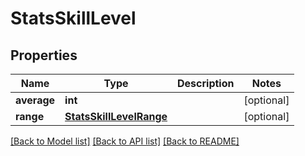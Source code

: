 # StatsSkillLevel

## Properties
Name | Type | Description | Notes
------------ | ------------- | ------------- | -------------
**average** | **int** |  | [optional] 
**range** | [**StatsSkillLevelRange**](StatsSkillLevelRange.md) |  | [optional] 

[[Back to Model list]](../README.md#documentation-for-models) [[Back to API list]](../README.md#documentation-for-api-endpoints) [[Back to README]](../README.md)



